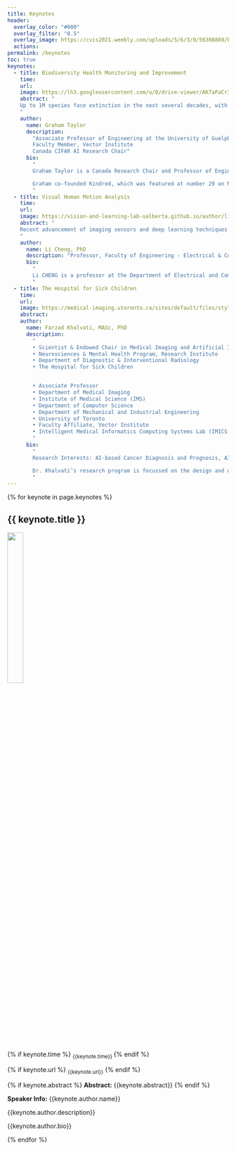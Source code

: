 ```yaml
---
title: Keynotes
header:
  overlay_color: "#000"
  overlay_filter: "0.5"
  overlay_image: https://cvis2021.weebly.com/uploads/5/6/3/0/56308869/background-images/236520036.jpg
  actions:
permalink: /keynotes
toc: true
keynotes:
  - title: Biodiversity Health Monitoring and Improvement
    time:
    url:
    image: https://lh3.googleusercontent.com/u/0/drive-viewer/AK7aPaCr3NrxONYysJvzQMeU81zEECeO1kCtxBsNsSlol7908Vltn9i3DwIRpPmh2pgsDQobNu6Uwv0dCvutzQhqh5T4DkTa=w2560-h1353
    abstract: "
    Up to 1M species face extinction in the next several decades, with biodiversity loss a major factor. In this talk, I will describe my team’s efforts to leverage advances in deep learning to monitor and improve biodiversity health. Our work is bolstered by the $24M University of Guelph-led BIOSCAN project, a global interdisciplinary effort to build a biodiversity observation system; and LIFEPLAN, a global biodiversity monitoring effort that collects data, including images, audio and DNA samples, from around 100 sites worldwide. Manual analysis of the data collected in these massive international biodiversity efforts are resource prohibitive and their success will depend on automating the analysis of images, sets, sequences, and graphs. 
    "
    author:
      name: Graham Taylor
      description:
        "Associate Professor of Engineering at the University of Guelph
        Faculty Member, Vector Institute
        Canada CIFAR AI Research Chair"
      bio: 
        "
        Graham Taylor is a Canada Research Chair and Professor of Engineering at the University of Guelph. He co-directs the University of Guelph Centre for Advancing Responsible and Ethical AI and is the Research Director, External of the Vector Institute for AI. He has co-organized the annual CIFAR Deep Learning Summer School, and trained more than 80 students and researchers on AI-related projects. In 2016 he was named as one of 18 inaugural CIFAR Azrieli Global Scholars. In 2018 he was honoured as one of Canada's Top 40 under 40. In 2019 he was named a Canada CIFAR AI Chair. He spent 2018-2019 as a Visiting Faculty member at Google Brain, Montreal.

        Graham co-founded Kindred, which was featured at number 29 on MIT Technology Review's 2017 list of smartest companies in the world. He is the Academic Director of NextAI, a non-profit accelerator for AI-focused entrepreneurs.
        "
  - title: Visual Human Motion Analysis
    time:
    url:
    image: https://vision-and-learning-lab-ualberta.github.io/author/li-cheng/avatar_huc2687370fa97988757d31395fff45c12_66166_270x270_fill_q90_lanczos_center.jpg
    abstract: "
    Recent advancement of imaging sensors and deep learning techniques has opened door to many interesting applications for visual analysis of human motions. In this talk, I will discuss our research efforts toward addressing the related tasks of 3-D human motion syntheses, pose and shape estimation from images and videos, visual action quality assessment. Looking forward, our results could be applied to everyday life scenarios such as natural user interface, AR/VR, robotics, and gaming, among others. 
    "
    author:
      name: Li Cheng, PhD
      description: "Professor, Faculty of Engineering - Electrical & Computer Engineering Dept - University of Alberta"
      bio: 
        "
        Li CHENG is a professor at the Department of Electrical and Computer Engineering, University of Alberta. He is an associate editor of IEEE Transactions on Multimedia. Prior to joining University of Alberta, He worked at A*STAR, Singapore, TTI-Chicago, USA, and NICTA, Australia. His current research interests include human motion analysis, mobile and robot vision, and multimedia data analytics. More details can be found at [http://www.ece.ualberta.ca/~lcheng5/](http://www.ece.ualberta.ca/~lcheng5/).
        "
  - title: The Hospital for Sick Children
    time:
    url:
    image: https://medical-imaging.utoronto.ca/sites/default/files/styles/square_1_1_900/public/assets/faculty/image/Khalvati%2C%20F.webp?itok=i5EE6z16
    abstract: 
    author:
      name: Farzad Khalvati, MASc, PhD
      description: 
        "
        • Scientist & Endowed Chair in Medical Imaging and Artificial Intelligence 
        • Neurosciences & Mental Health Program, Research Institute
        • Department of Diagnostic & Interventional Radiology
        • The Hospital for Sick Children


        • Associate Professor
        • Department of Medical Imaging
        • Institute of Medical Science (IMS)
        • Department of Computer Science
        • Department of Mechanical and Industrial Engineering
        • University of Toronto
        • Faculty Affiliate, Vector Institute
        • Intelligent Medical Informatics Computing Systems Lab (IMICS Lab)
        "
      bio:
        "
        Research Interests: AI-based Cancer Diagnosis and Prognosis, AI for Precision Medicine, AI for Accessible Healthcare, Human Centered AI in Radiology, Machine Learning for Medical Imaging, Radiomics

        Dr. Khalvati’s research program is focussed on the design and development of Artificial Intelligence (AI) solutions for Medical Imaging and Precision Medicine. He leads the design, discovery, and validation of AI-based quantitative imaging biomarkers (radiomics) for diagnosis and prognosis of different cancer sites (e.g., brain) with the goal of delivering precision medicine and compassionate healthcare to patients. The motivation for his research is that as a non-invasive alternative to biopsy for studying cancer, AI-powered Medical Imaging can capture the entirety of cancer site with distinct advantage of assessing tissue heterogeneity. The hypothesis is that AI-driven and radiomic biomarkers have the potential to uncover latent diagnostic and prognostic information encoded in medical images which may replace or complement biopsy-driven biomarkers such as pathology and genomics signatures.     One aspect of Dr. Khalvati’s research is to design and implement joint Radiologist-AI decision making solutions, which will significantly advance our understanding of how AI algorithms findings can be translated from mere information to practical meaning, and how that meaning can be properly communicated to clinicians in order to significantly improve the accuracy of final diagnoses, prognoses, and treatment planning with a direct impact on the quality of care given to patients.
        "
---
```



{% for keynote in page.keynotes %}
## {{ keynote.title }}
<img src="{{ keynote.image}}" class="align-left" style="width: calc(30% - 0.5em);"/>


{% if keynote.time %} <sub>{{keynote.time}} </sub>  {% endif %}


{% if keynote.url %} <sub> {{keynote.url}}</sub> {% endif %}

{% if keynote.abstract %}
**Abstract:** 
{{keynote.abstract}}
{% endif %}

**Speaker Info:**
{{keynote.author.name}}

{{keynote.author.description}}

{{keynote.author.bio}}

{% endfor %}

